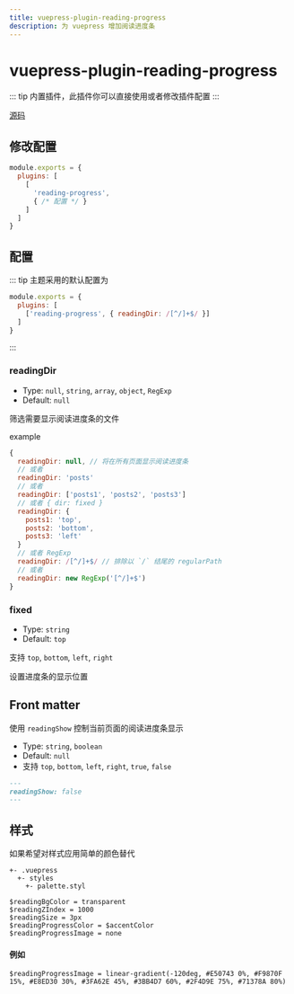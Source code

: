 ```yaml
---
title: vuepress-plugin-reading-progress
description: 为 vuepress 增加阅读进度条
---
```


# vuepress-plugin-reading-progress <Badge text="^1.3.9"/>

::: tip
内置插件，此插件你可以直接使用或者修改插件配置
:::

[源码](https://github.com/tolking/vuepress-plugin-reading-progress)

## 修改配置

``` js
module.exports = {
  plugins: [
    [
      'reading-progress',
      { /* 配置 */ }
    ]
  ]
}
```

## 配置

::: tip
主题采用的默认配置为

``` js
module.exports = {
  plugins: [
    ['reading-progress', { readingDir: /[^/]+$/ }]
  ]
}
```
:::

### readingDir
- Type: `null`, `string`, `array`, `object`, `RegExp`
- Default: `null`

筛选需要显示阅读进度条的文件

example
``` js
{
  readingDir: null, // 将在所有页面显示阅读进度条
  // 或者
  readingDir: 'posts'
  // 或者
  readingDir: ['posts1', 'posts2', 'posts3']
  // 或者 { dir: fixed }
  readingDir: {
    posts1: 'top',
    posts2: 'bottom',
    posts3: 'left'
  }
  // 或者 RegExp
  readingDir: /[^/]+$/ // 排除以 `/` 结尾的 regularPath
  // 或者
  readingDir: new RegExp('[^/]+$')
}
```

### fixed
- Type: `string`
- Default: `top`

支持 `top`, `bottom`, `left`, `right`

设置进度条的显示位置

## Front matter

使用 `readingShow` 控制当前页面的阅读进度条显示
- Type: `string`, `boolean`
- Default: `null`
- 支持 `top`, `bottom`, `left`, `right`, `true`, `false`

``` md
---
readingShow: false
---
```

## 样式

如果希望对样式应用简单的颜色替代

```
+- .vuepress
  +- styles
    +- palette.styl
```

``` styl
$readingBgColor = transparent
$readingZIndex = 1000
$readingSize = 3px
$readingProgressColor = $accentColor
$readingProgressImage = none
```

#### 例如

``` styl
$readingProgressImage = linear-gradient(-120deg, #E50743 0%, #F9870F 15%, #E8ED30 30%, #3FA62E 45%, #3BB4D7 60%, #2F4D9E 75%, #71378A 80%)
```
